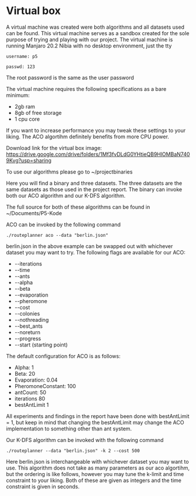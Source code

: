# Virtual box
A virtual machine was created were both algorithms and all datasets used can be found.
This virtual machine serves as a sandbox created for the sole purpose of trying and playing with our project.
The virtual machine is running Manjaro 20.2 Nibia with no desktop environment, just the tty

`username: p5`

`passwd: 123`

The root password is the same as the user password

The virtual machine requires the following specifications as a bare minimum:
- 2gb ram
- 8gb of free storage
- 1 cpu core

If you want to increase performance you may tweak these settings to your liking.
The ACO algortihm definitely benefits from more CPU power.

Download link for the virtual box image: https://drive.google.com/drive/folders/1Mf3fvDLdG0YHtieQB9HlOMBaN7409Kvg?usp=sharing

To use our algorithms please go to ~/projectbinaries

Here you will find a binary and three datasets.
The three datasets are the same datasets as those used in the project report.
The binary can invoke both our ACO algorithm and our K-DFS algorithm.

The full source for both of these algorithms can be found in ~/Documents/P5-Kode

ACO can be invoked by the following command

`./routeplanner aco --data "berlin.json"`

berlin.json in the above example can be swapped out with whichever dataset you may want to try.
The following flags are available for our ACO:
- --iterations
- --time
- --ants
- --alpha
- --beta
- --evaporation
- --pheromone
- --cost
- --colonies
- --nothreading
- --best_ants
- --noreturn
- --progress
- --start (starting point)

The default configuration for ACO is as follows:
- Alpha: 1
- Beta: 20
- Evaporation: 0.04
- PheromoneConstant: 100
- antCount: 50
- iterations 80
- bestAntLimit 1

All experiments and findings in the report have been done with bestAntLimit = 1, but keep in mind that changing the bestAntLimit may change the ACO implementation to something other than ant system.


Our K-DFS algorithm can be invoked with the following command

`./routeplanner --data "berlin.json" -k 2 --cost 500`

Here berlin.json is interchangeable with whichever dataset you may want to use.
This algorithm does not take as many parameters as our aco algortihm, but the ordering is like follows, however you may tune the k-limit and time constraint to your liking.
Both of these are given as integers and the time constraint is given in seconds.
